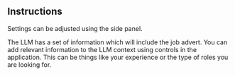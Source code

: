 ## Instructions

Settings can be adjusted using the side panel.

The LLM has a set of information which will include the job advert. You can add relevant information to the LLM context using controls in the application. This can be things like your experience or the type of roles you are looking for.